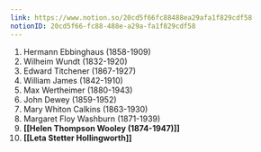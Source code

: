 ```yaml
---
link: https://www.notion.so/20cd5f66fc88488ea29afa1f829cdf58
notionID: 20cd5f66-fc88-488e-a29a-fa1f829cdf58
---
```

1. Hermann Ebbinghaus (1858-1909)
2. Wilheim Wundt (1832-1920)
3. Edward Titchener (1867-1927)
4. William James (1842-1910)
5. Max Wertheimer (1880-1943)
6. John Dewey (1859-1952)
7. Mary Whiton Calkins (1863-1930)
8. Margaret Floy Washburn (1871-1939)
9. **[[Helen Thompson Wooley (1874-1947)]]**
10. **[[Leta Stetter Hollingworth]]**







